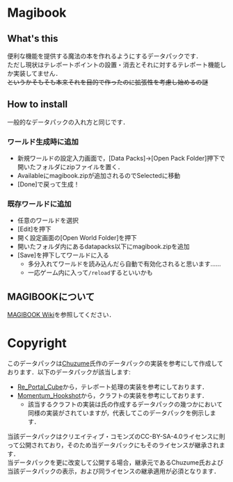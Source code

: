 # Magibook

## What's this

便利な機能を提供する魔法の本を作れるようにするデータパックです．  
ただし現状はテレポートポイントの設置・消去とそれに対するテレポート機能しか実装してません．  
~~というかそもそも本来それを目的で作ったのに拡張性を考慮し始めるの謎~~

## How to install

一般的なデータパックの入れ方と同じです．

### ワールド生成時に追加

- 新規ワールドの設定入力画面で，[Data Packs]→[Open Pack Folder]押下で開いたフォルダにzipファイルを置く．
- Availableにmagibook.zipが追加されるのでSelectedに移動
- [Done]で戻って生成！

### 既存ワールドに追加

- 任意のワールドを選択
- [Edit]を押下
- 開く設定画面の[Open World Folder]を押下
- 開いたフォルダ内にあるdatapacks以下にmagibook.zipを追加
- [Save]を押下してワールドに入る
  - 多分入れてワールドを読み込んだら自動で有効化されると思います……
  - 一応ゲーム内に入って`/reload`するといいかも

## MAGIBOOKについて

[MAGIBOOK Wiki](https://github.com/Bluesky-Swiftlet/magibook/wiki)を参照してください．

# Copyright
このデータパックは[Chuzume](https://github.com/Chuzume)氏作のデータパックの実装を参考にして作成しております．以下のデータパックが該当します: 

- [Re_Portal_Cube](https://github.com/Chuzume/Re_Portal_Cube)から，テレポート処理の実装を参考にしております．
- [Momentum_Hookshot](https://github.com/Chuzume/Momentum-Hookshot)から，クラフトの実装を参考にしております． 
  - 該当するクラフトの実装は氏の作成するデータパックの幾つかにおいて同様の実装がされていますが，代表してこのデータパックを例示します． 

当該データパックはクリエイティブ・コモンズのCC-BY-SA-4.0ライセンスに則って公開されており，そのため当データパックにもそのライセンスが継承されます．  
当データパックを更に改変して公開する場合，継承元であるChuzume氏および当該データパックの表示，および同ライセンスの継承適用が必須となります．
